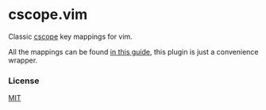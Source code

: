 # cscope.vim

Classic [cscope](http://cscope.sourceforge.net) key mappings for vim.

All the mappings can be found
[in this guide](http://cscope.sourceforge.net/cscope_vim_tutorial.html), this
plugin is just a convenience wrapper.

### License

[MIT](LICENSE.md)
